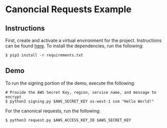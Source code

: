 # Canoncial Requests Example

## Instructions

First, create and activate a virtual environment for the project. Instructions can be found [here](https://docs.python.org/3/library/venv.html). To install the dependencies, run the following:

```
$ pip3 install -r requirements.txt
```

## Demo

To run the signing portion of the demo, execute the following:
```
# Provide the AWS Secret Key, region, service name, and message to encrypt
$ python3 signing.py $AWS_SECRET_KEY us-west-1 ssm "Hello World!"
```

For the canonical requests, run the following:
```
$ python3 request.py $AWS_ACCESS_KEY_ID $AWS_SECRET_KEY 
```